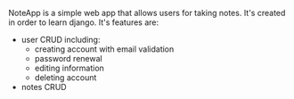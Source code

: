NoteApp is a simple web app that allows users for taking notes. It's created in order to learn django.
It's features are:
- user CRUD including:
  - creating account with email validation
  - password renewal
  - editing information
  - deleting account
- notes CRUD
